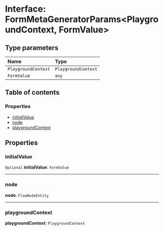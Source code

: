 # Interface: FormMetaGeneratorParams\<PlaygroundContext, FormValue>

## Type parameters

| Name | Type |
| :------ | :------ |
| `PlaygroundContext` | `PlaygroundContext` |
| `FormValue` | `any` |

## Table of contents

### Properties

* [initialValue](/en/auto-docs/form-core/interfaces/FormMetaGeneratorParams.md#initialvalue)
* [node](/en/auto-docs/form-core/interfaces/FormMetaGeneratorParams.md#node)
* [playgroundContext](/en/auto-docs/form-core/interfaces/FormMetaGeneratorParams.md#playgroundcontext)

## Properties

### initialValue

`Optional` **initialValue**: `FormValue`

***

### node

**node**: `FlowNodeEntity`

***

### playgroundContext

**playgroundContext**: `PlaygroundContext`
